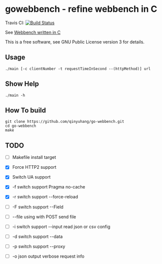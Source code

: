 # gowebbench - refine webbench in C

Travis CI: [![Build Status](https://travis-ci.org/qinyuhang/go-webbench.svg?branch=master)](https://travis-ci.org/qinyuhang/go-webbench)

See [Webbench written in C](https://github.com/qinyuhang/WebBench/)

This is a free software, see GNU Public License version 3 for details.

## Usage
```
./main [-c clientNumber -t requestTimeInSecond --(httpMethod)] url
```

## Show Help
```
./main -h
```

## How To build
```
git clone https://github.com/qinyuhang/go-webbench.git
cd go-webbench
make
```

## TODO
- [ ] Makefile install target

- [x] Force HTTP2 support

- [x] Switch UA support 

- [x] -f switch support Pragma no-cache

- [x] -r switch support --force-reload

- [ ] -F switch support --Field

- [ ] --file
using with POST send file

- [ ] -i switch support --input
read json or csv config

- [ ] -d switch support --data

- [ ] -p switch support --proxy

- [ ] -o json output verbose request info
